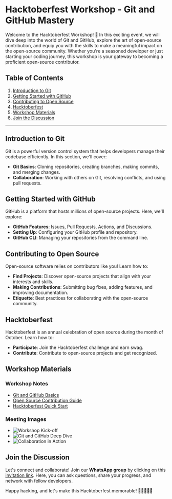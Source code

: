 # Hacktoberfest Workshop - Git and GitHub Mastery

Welcome to the Hacktoberfest Workshop! 🚀 In this exciting event, we will dive deep into the world of Git and GitHub, explore the art of open-source contribution, and equip you with the skills to make a meaningful impact on the open-source community. Whether you're a seasoned developer or just starting your coding journey, this workshop is your gateway to becoming a proficient open-source contributor.

## Table of Contents

1. [Introduction to Git](#introduction-to-git)
2. [Getting Started with GitHub](#getting-started-with-github)
3. [Contributing to Open Source](#contributing-to-open-source)
4. [Hacktoberfest](#hacktoberfest)
5. [Workshop Materials](#workshop-materials)
6. [Join the Discussion](#join-the-discussion)

---

## Introduction to Git

Git is a powerful version control system that helps developers manage their codebase efficiently. In this section, we'll cover:

- **Git Basics**: Cloning repositories, creating branches, making commits, and merging changes.
- **Collaboration**: Working with others on Git, resolving conflicts, and using pull requests.

## Getting Started with GitHub

GitHub is a platform that hosts millions of open-source projects. Here, we'll explore:

- **GitHub Features**: Issues, Pull Requests, Actions, and Discussions.
- **Setting Up**: Configuring your GitHub profile and repository.
- **GitHub CLI**: Managing your repositories from the command line.

## Contributing to Open Source

Open-source software relies on contributors like you! Learn how to:

- **Find Projects**: Discover open-source projects that align with your interests and skills.
- **Making Contributions**: Submitting bug fixes, adding features, and improving documentation.
- **Etiquette**: Best practices for collaborating with the open-source community.

## Hacktoberfest

Hacktoberfest is an annual celebration of open source during the month of October. Learn how to:

- **Participate**: Join the Hacktoberfest challenge and earn swag.
- **Contribute**: Contribute to open-source projects and get recognized.

## Workshop Materials

### Workshop Notes

- [Git and GitHub Basics](workshop-notes/git-and-github-basics.md)
- [Open Source Contribution Guide](workshop-notes/open-source-contribution-guide.md)
- [Hacktoberfest Quick Start](workshop-notes/hacktoberfest-quick-start.md)

### Meeting Images

- ![Workshop Kick-off](meeting-images/workshop-kick-off.jpg)
- ![Git and GitHub Deep Dive](meeting-images/git-github-deep-dive.jpg)
- ![Collaboration in Action](meeting-images/collaboration-in-action.jpg)

## Join the Discussion

Let's connect and collaborate! Join our **WhatsApp group** by clicking on this [invitation link](#). Here, you can ask questions, share your progress, and network with fellow developers.

Happy hacking, and let's make this Hacktoberfest memorable! 🎉👩‍💻👨‍💻
